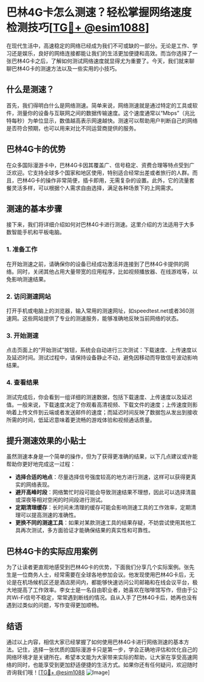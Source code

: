 # 巴林4G卡怎么测速？轻松掌握网络速度检测技巧[[TG💪+ @esim1088](https://t.me/s/esim1088)]

在现代生活中，高速稳定的网络已经成为我们不可或缺的一部分。无论是工作、学习还是娱乐，良好的网络连接都能让我们的生活更加便捷和高效。而当你选择了一张巴林4G卡之后，了解如何测试网络速度就显得尤为重要了。今天，我们就来聊聊巴林4G卡的测速方法以及一些实用的小技巧。

## 什么是测速？

首先，我们得明白什么是网络测速。简单来说，网络测速就是通过特定的工具或软件，测量你的设备与互联网之间的数据传输速度。这个速度通常以“Mbps”（兆比特每秒）为单位显示，数值越高表示网速越快。测速可以帮助用户判断自己的网络是否符合预期，也可以用来对比不同运营商提供的服务。

## 巴林4G卡的优势

在众多国际漫游卡中，巴林4G卡因其覆盖广、信号稳定、资费合理等特点受到广泛欢迎。它支持全球多个国家和地区使用，特别适合经常出差或者旅行的人群。而且，巴林4G卡的操作非常简便，插卡即用，无需复杂的设置。此外，它的流量套餐灵活多样，可以根据个人需求自由选择，满足各种场景下的上网需求。

## 测速的基本步骤

接下来，我们将详细介绍如何对巴林4G卡进行测速。这里介绍的方法适用于大多数智能手机和平板电脑。

### 1. 准备工作

在开始测速之前，请确保你的设备已经成功激活并连接到了巴林4G卡提供的网络。同时，关闭其他占用大量带宽的应用程序，比如视频播放器、在线游戏等，以免影响测速结果。

### 2. 访问测速网站

打开手机或电脑上的浏览器，输入常用的测速网址，如speedtest.net或者360测速网。这些网站提供了专业的测速服务，能够准确地反映当前网络的状态。

### 3. 开始测速

点击页面上的“开始测试”按钮，系统会自动进行三次测试：下载速度、上传速度以及延迟时间。测试过程中，请保持设备静止不动，避免因移动而导致信号波动影响结果。

### 4. 查看结果

测试完成后，你会看到一组详细的测速数据，包括下载速度、上传速度以及延迟值。一般来说，下载速度决定了你观看高清视频、下载文件的速度；上传速度则影响着上传文件到云端或者发送邮件的速度；而延迟时间反映了数据包从发出到接收所需的时间，低延迟意味着更流畅的游戏体验和视频通话质量。

## 提升测速效果的小贴士

虽然测速本身是一个简单的操作，但为了获得更准确的结果，以下几点建议或许能帮助你更好地完成这一过程：

- **选择合适的地点**：尽量选择信号强度较高的地方进行测速，这样可以获得更真实的网络表现。
- **避开高峰时段**：网络繁忙时段可能会导致测速结果不理想，因此可以选择清晨或深夜等相对空闲的时间段进行测试。
- **定期清理缓存**：长时间未清理的缓存可能会影响测速工具的工作效率，定期清理可以提高测速的准确性。
- **更换不同的测速工具**：如果对某款测速工具的结果存疑，不妨尝试使用其他工具再次测试，多方面验证才能确保结果的真实性和可靠性。

## 巴林4G卡的实际应用案例

为了让读者更直观地感受到巴林4G卡的优势，下面我们分享几个实际案例。张先生是一位商务人士，经常需要在全球各地参加会议。他发现使用巴林4G卡后，无论是在机场候机区还是酒店房间内，都能够快速访问公司邮箱和在线会议平台，极大地提高了工作效率。李女士是一名自由职业者，她喜欢在咖啡馆写作，但由于公共Wi-Fi信号不稳定，常常遇到断线的情况。自从入手了巴林4G卡后，她再也没有遇到过类似的问题，写作变得更加顺畅。

## 结语

通过以上内容，相信大家已经掌握了如何使用巴林4G卡进行网络测速的基本方法。记住，选择一张优质的国际漫游卡只是第一步，学会正确地评估和优化自己的网络环境才是关键所在。希望本文能为大家带来实际的帮助，让大家在享受高速网络的同时，也能享受到更加舒适便捷的生活方式。如果你还有任何疑问，欢迎随时咨询我们哦！[[TG💪+ @esim1088](https://t.me/s/esim1088) ![Image](https://i.postimg.cc/4NQfJmqS/Snipaste-2025-05-13-00-14-12.png)]